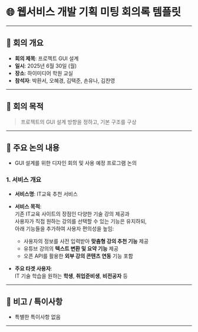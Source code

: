 # 🌐 웹서비스 개발 기획 미팅 회의록 템플릿

---

## 📝 회의 개요
- **회의 제목**: 프로젝트 GUI 설계
- **일시**: 2025년 6월 30일 (월)
- **장소**: 하이미디어 학원 교실
- **참석자**: 박환서, 오혜경, 김택준, 손유나, 김찬영
    

---

## 🎯 회의 목적
> 프로젝트의 GUI 설계 방향을 정하고, 기본 구조를 구상

---

## 📌 주요 논의 내용
- GUI 설계를 위한 디자인 회의 및 사용 예정 프로그램 논의

### 1. 서비스 개요
- **서비스명**: IT교육 추천 서비스
- **서비스 목적**:  
  기존 IT교육 사이트의 장점인 다양한 기술 강의 제공과  
  사용자가 직접 원하는 강의를 선택할 수 있는 기능은 유지하되,  
  아래 기능들을 추가하여 사용자 편의성을 높임:
  - 사용자의 정보를 사전 입력받아 **맞춤형 강의 추천 기능** 제공  
  - 유튜브 강의의 **텍스트 변환 및 요약 기능** 제공  
  - 오픈 API를 활용한 **외부 강의 콘텐츠 연동** 기능 포함

- **주요 타겟 사용자**:  
  IT 기술 학습을 원하는 **학생**, **취업준비생**, **비전공자** 등

---

## 📎 비고 / 특이사항
- 특별한 특이사항 없음

---
